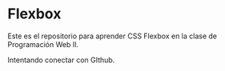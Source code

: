 # Flexbox
Este es el repositorio para aprender CSS Flexbox en la clase de Programación Web II.

Intentando conectar con GIthub.